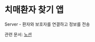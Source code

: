 # 치매환자 찾기 앱
Server - 환자와 보호자를 연결하고 정보를 전송


관련 문서: [노션](https://www.notion.so/85c0d85c748948a9bc80f401e69b4d3e)
